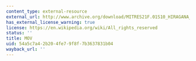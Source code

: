 ```yaml
---
content_type: external-resource
external_url: http://www.archive.org/download/MITRES21F.01S10_HIRAGANA_EXERCISES/2b6.mov
has_external_license_warning: true
license: https://en.wikipedia.org/wiki/All_rights_reserved
status: ''
title: MOV
uid: 54a5c7a4-2b20-4fe7-9f8f-7b3637831b04
wayback_url: ''
---
```

